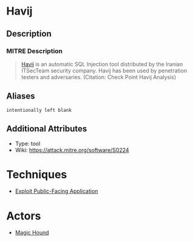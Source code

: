 
# Havij

## Description

### MITRE Description

> [Havij](https://attack.mitre.org/software/S0224) is an automatic SQL Injection tool distributed by the Iranian ITSecTeam security company. Havij has been used by penetration testers and adversaries. (Citation: Check Point Havij Analysis)

## Aliases

```
intentionally left blank
```

## Additional Attributes

* Type: tool
* Wiki: https://attack.mitre.org/software/S0224

# Techniques


* [Exploit Public-Facing Application](../techniques/Exploit-Public-Facing-Application.md)


# Actors


* [Magic Hound](../actors/Magic-Hound.md)

